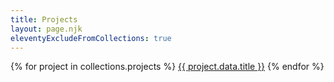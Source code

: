 ```yaml
---
title: Projects
layout: page.njk
eleventyExcludeFromCollections: true
---
```


{% for project in collections.projects %}
<a href="{{ project.url }}">{{ project.data.title }}</a>
{% endfor %}